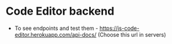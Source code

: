 # Code Editor backend
- To see endpoints and test them - https://js-code-editor.herokuapp.com/api-docs/ (Choose this url in servers)